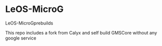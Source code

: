# LeOS-MicroG
LeOS-MicroGprebuilds

This repo includes a fork from Calyx and self build GMSCore without any google service

